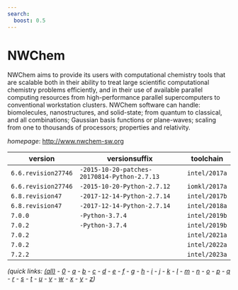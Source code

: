 ```yaml
---
search:
  boost: 0.5
---
```

# NWChem

NWChem aims to provide its users with computational chemistry tools that are scalable both in  their ability to treat large scientific computational chemistry problems efficiently, and in their use of available  parallel computing resources from high-performance parallel supercomputers to conventional workstation clusters.  NWChem software can handle: biomolecules, nanostructures, and solid-state; from quantum to classical, and all  combinations; Gaussian basis functions or plane-waves; scaling from one to thousands of processors; properties  and relativity.

*homepage*: <http://www.nwchem-sw.org>

version | versionsuffix | toolchain
--------|---------------|----------
``6.6.revision27746`` | ``-2015-10-20-patches-20170814-Python-2.7.13`` | ``intel/2017a``
``6.6.revision27746`` | ``-2015-10-20-Python-2.7.12`` | ``iomkl/2017a``
``6.8.revision47`` | ``-2017-12-14-Python-2.7.14`` | ``intel/2017b``
``6.8.revision47`` | ``-2017-12-14-Python-2.7.14`` | ``intel/2018a``
``7.0.0`` | ``-Python-3.7.4`` | ``intel/2019b``
``7.0.2`` | ``-Python-3.7.4`` | ``intel/2019b``
``7.0.2`` |  | ``intel/2021a``
``7.0.2`` |  | ``intel/2022a``
``7.2.2`` |  | ``intel/2023a``


*(quick links: [(all)](../index.md) - [0](../0/index.md) - [a](../a/index.md) - [b](../b/index.md) - [c](../c/index.md) - [d](../d/index.md) - [e](../e/index.md) - [f](../f/index.md) - [g](../g/index.md) - [h](../h/index.md) - [i](../i/index.md) - [j](../j/index.md) - [k](../k/index.md) - [l](../l/index.md) - [m](../m/index.md) - [n](../n/index.md) - [o](../o/index.md) - [p](../p/index.md) - [q](../q/index.md) - [r](../r/index.md) - [s](../s/index.md) - [t](../t/index.md) - [u](../u/index.md) - [v](../v/index.md) - [w](../w/index.md) - [x](../x/index.md) - [y](../y/index.md) - [z](../z/index.md))*

